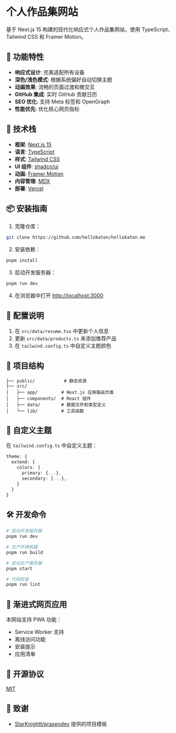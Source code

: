 # 个人作品集网站

基于 Next.js 15 构建的现代化响应式个人作品集网站，使用 TypeScript、Tailwind CSS 和 Framer Motion。

## 🌟 功能特性

- **响应式设计**: 完美适配所有设备
- **深色/浅色模式**: 根据系统偏好自动切换主题
- **动画效果**: 流畅的页面过渡和微交互
- **GitHub 集成**: 实时 GitHub 贡献日历
- **SEO 优化**: 支持 Meta 标签和 OpenGraph
- **性能优先**: 优化核心网页指标

## 🚀 技术栈

- **框架**: [Next.js 15](https://nextjs.org/)
- **语言**: [TypeScript](https://www.typescriptlang.org/)
- **样式**: [Tailwind CSS](https://tailwindcss.com/)
- **UI 组件**: [shadcn/ui](https://ui.shadcn.com/)
- **动画**: [Framer Motion](https://www.framer.com/motion/)
- **内容管理**: [MDX](https://mdxjs.com/)
- **部署**: [Vercel](https://vercel.com)

## 📦 安装指南

1. 克隆仓库：

```bash
git clone https://github.com/hellokaton/hellokaton.me
```

2. 安装依赖：

```bash
pnpm install
```

3. 启动开发服务器：

```bash
pnpm run dev
```

4. 在浏览器中打开 [http://localhost:3000](http://localhost:3000)

## 🔧 配置说明

1. 在 `src/data/resume.tsx` 中更新个人信息
2. 更新 `src/data/products.ts` 来添加推荐产品
3. 在 `tailwind.config.ts` 中自定义主题颜色

## 📁 项目结构

```
├── public/           # 静态资源
├── src/
│   ├── app/         # Next.js 应用路由页面
│   ├── components/  # React 组件
│   ├── data/        # 数据文件和类型定义
│   └── lib/         # 工具函数
```

## 🎨 自定义主题

在 `tailwind.config.ts` 中自定义主题：

```ts
theme: {
  extend: {
    colors: {
      primary: {...},
      secondary: {...},
    }
  }
}
```

## 🛠️ 开发命令

```bash
# 启动开发服务器
pnpm run dev

# 生产环境构建
pnpm run build

# 启动生产服务器
pnpm start

# 代码检查
pnpm run lint
```

## 📱 渐进式网页应用

本网站支持 PWA 功能：

- Service Worker 支持
- 离线访问功能
- 安装提示
- 应用清单

## 📄 开源协议

[MIT](LICENSE)

## 🙏 致谢

- [StarKnightt/prasendev](https://github.com/StarKnightt/prasendev) 提供的项目模板
